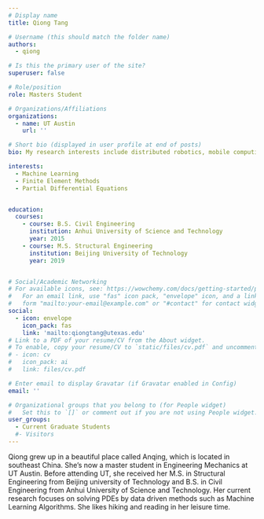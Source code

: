 ```yaml
---
# Display name
title: Qiong Tang

# Username (this should match the folder name)
authors:
  - qiong

# Is this the primary user of the site?
superuser: false

# Role/position
role: Masters Student

# Organizations/Affiliations
organizations:
  - name: UT Austin
    url: ''

# Short bio (displayed in user profile at end of posts)
bio: My research interests include distributed robotics, mobile computing and programmable matter.

interests:
  - Machine Learning
  - Finite Element Methods
  - Partial Differential Equations 


education:
  courses:
    - course: B.S. Civil Engineering
      institution: Anhui University of Science and Technology
      year: 2015
    - course: M.S. Structural Engineering
      institution: Beijing University of Technology
      year: 2019


# Social/Academic Networking
# For available icons, see: https://wowchemy.com/docs/getting-started/page-builder/#icons
#   For an email link, use "fas" icon pack, "envelope" icon, and a link in the
#   form "mailto:your-email@example.com" or "#contact" for contact widget.
social:
  - icon: envelope
    icon_pack: fas
    link: 'mailto:qiongtang@utexas.edu'
# Link to a PDF of your resume/CV from the About widget.
# To enable, copy your resume/CV to `static/files/cv.pdf` and uncomment the lines below.
# - icon: cv
#   icon_pack: ai
#   link: files/cv.pdf

# Enter email to display Gravatar (if Gravatar enabled in Config)
email: ''

# Organizational groups that you belong to (for People widget)
#   Set this to `[]` or comment out if you are not using People widget.
user_groups:
  - Current Graduate Students
  #- Visitors
---
```


Qiong grew up in a beautiful place called Anqing, which is located in southeast China. She’s now a master student in Engineering Mechanics at UT Austin. Before attending UT, she received her M.S. in Structural Engineering from Beijing university of Technology and B.S. in Civil Engineering from Anhui University of Science and Technology. Her current research focuses on solving PDEs by data driven methods such as Machine Learning Algorithms. She likes hiking and reading in her leisure time.
